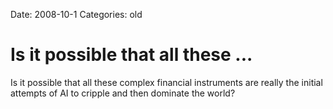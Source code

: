Date: 2008-10-1
Categories: old

# Is it possible that all these ...

Is it possible that all these complex financial instruments are really the initial attempts of AI to cripple and then dominate the world?
